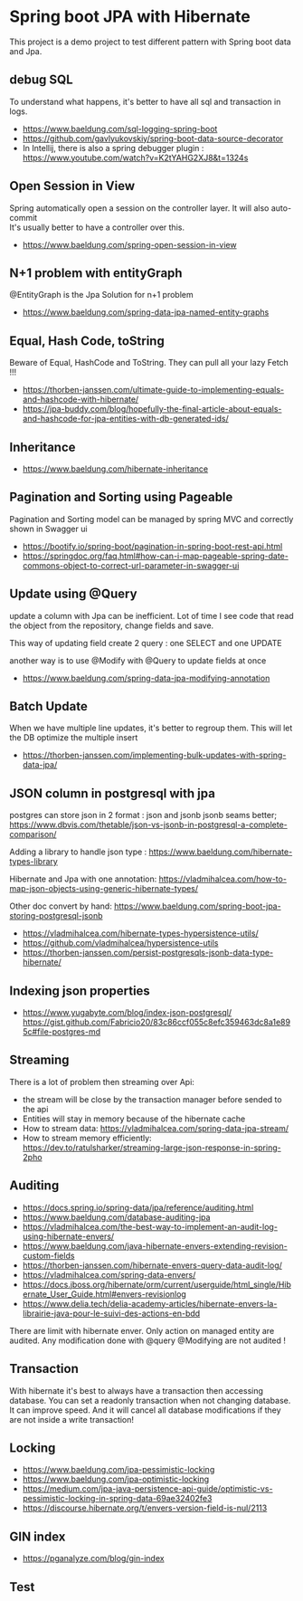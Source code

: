 # Spring boot JPA with Hibernate
This project is a demo project to test different pattern with Spring boot data and Jpa.

## debug SQL
To understand what happens, it's better to have all sql and transaction in logs.
- https://www.baeldung.com/sql-logging-spring-boot
- https://github.com/gavlyukovskiy/spring-boot-data-source-decorator
- In Intellij, there is also a spring debugger plugin : https://www.youtube.com/watch?v=K2tYAHG2XJ8&t=1324s

## Open Session in View
Spring automatically open a session on the controller layer. It will also auto-commit<br/>
It's usually better to have a controller over this.
- https://www.baeldung.com/spring-open-session-in-view

## N+1 problem with entityGraph
@EntityGraph is the Jpa Solution for n+1 problem
- https://www.baeldung.com/spring-data-jpa-named-entity-graphs

## Equal, Hash Code, toString
Beware of Equal, HashCode and ToString. They can pull all your lazy Fetch !!!
- https://thorben-janssen.com/ultimate-guide-to-implementing-equals-and-hashcode-with-hibernate/
- https://jpa-buddy.com/blog/hopefully-the-final-article-about-equals-and-hashcode-for-jpa-entities-with-db-generated-ids/

## Inheritance
- https://www.baeldung.com/hibernate-inheritance

## Pagination and Sorting using Pageable
Pagination and Sorting model can be managed by spring MVC and correctly shown in Swagger ui
- https://bootify.io/spring-boot/pagination-in-spring-boot-rest-api.html
- https://springdoc.org/faq.html#how-can-i-map-pageable-spring-date-commons-object-to-correct-url-parameter-in-swagger-ui


## Update using @Query
update a column with Jpa can be inefficient. Lot of time I see code that read the object from the repository, change fields and save.

This way of updating field create 2 query : one SELECT and one UPDATE

another way is to use @Modify with @Query to update fields at once
- https://www.baeldung.com/spring-data-jpa-modifying-annotation


## Batch Update
When we have multiple line updates, it's better to regroup them. This will let the DB optimize the multiple insert
- https://thorben-janssen.com/implementing-bulk-updates-with-spring-data-jpa/

## JSON column in postgresql with jpa
postgres can store json in 2 format : json and jsonb
jsonb seams better; https://www.dbvis.com/thetable/json-vs-jsonb-in-postgresql-a-complete-comparison/

Adding a library to handle json type : https://www.baeldung.com/hibernate-types-library

Hibernate and Jpa with one annotation: https://vladmihalcea.com/how-to-map-json-objects-using-generic-hibernate-types/

Other doc convert by hand: https://www.baeldung.com/spring-boot-jpa-storing-postgresql-jsonb

- https://vladmihalcea.com/hibernate-types-hypersistence-utils/
- https://github.com/vladmihalcea/hypersistence-utils
- https://thorben-janssen.com/persist-postgresqls-jsonb-data-type-hibernate/


## Indexing json properties
- https://www.yugabyte.com/blog/index-json-postgresql/
  https://gist.github.com/Fabricio20/83c86ccf055c8efc359463dc8a1e895c#file-postgres-md

## Streaming
There is a lot of problem then streaming over Api:
- the stream will be close by the transaction manager before sended to the api
- Entities will stay in memory because of the hibernate cache
- How to stream data: https://vladmihalcea.com/spring-data-jpa-stream/
- How to stream memory efficiently: https://dev.to/ratulsharker/streaming-large-json-response-in-spring-2pho

## Auditing
- https://docs.spring.io/spring-data/jpa/reference/auditing.html
- https://www.baeldung.com/database-auditing-jpa
- https://vladmihalcea.com/the-best-way-to-implement-an-audit-log-using-hibernate-envers/
- https://www.baeldung.com/java-hibernate-envers-extending-revision-custom-fields
- https://thorben-janssen.com/hibernate-envers-query-data-audit-log/
- https://vladmihalcea.com/spring-data-envers/
- https://docs.jboss.org/hibernate/orm/current/userguide/html_single/Hibernate_User_Guide.html#envers-revisionlog
- https://www.delia.tech/delia-academy-articles/hibernate-envers-la-librairie-java-pour-le-suivi-des-actions-en-bdd

There are limit with hibernate enver. Only action on managed entity are audited. Any modification done with @query @Modifying are not audited !

## Transaction
With hibernate it's best to always have a transaction then accessing database. You can set a readonly transaction when not changing database. It can improve speed. And it will cancel all database modifications if they are not inside a write transaction!


## Locking
- https://www.baeldung.com/jpa-pessimistic-locking
- https://www.baeldung.com/jpa-optimistic-locking
- https://medium.com/jpa-java-persistence-api-guide/optimistic-vs-pessimistic-locking-in-spring-data-69ae32402fe3
- https://discourse.hibernate.org/t/envers-version-field-is-nul/2113

## GIN index
- https://pganalyze.com/blog/gin-index

## Test